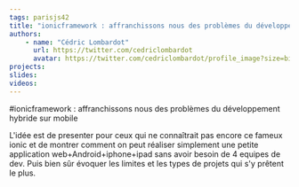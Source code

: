 ```yaml
---
tags: parisjs42
title: "ionicframework : affranchissons nous des problèmes du développement hybride sur mobile"
authors:
    - name: "Cédric Lombardot"
      url: https://twitter.com/cedriclombardot
      avatar: https://twitter.com/cedriclombardot/profile_image?size=bigger
projects:
slides:
videos:
---
```

#ionicframework : affranchissons nous des problèmes du développement hybride sur mobile

L'idée est de presenter pour ceux qui ne connaîtrait pas encore ce fameux ionic
et de montrer comment on peut réaliser simplement une petite application
web+Android+iphone+ipad sans avoir besoin de 4 equipes de dev. Puis bien sûr
évoquer les limites et les types de projets qui s'y prêtent le plus.
